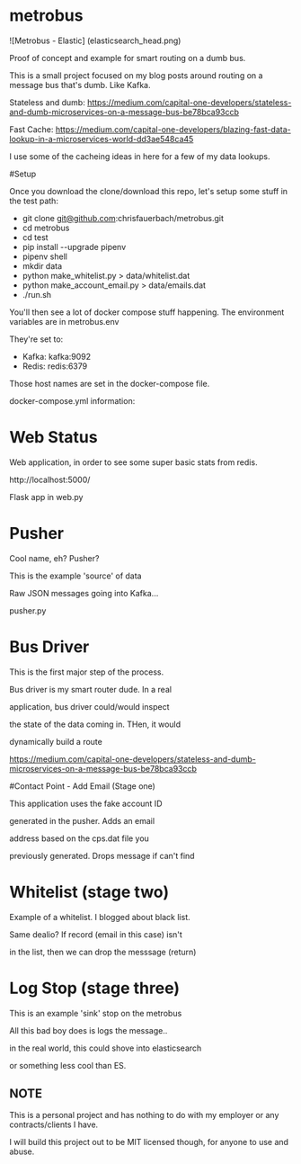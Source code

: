 # metrobus
![Metrobus - Elastic]
(elasticsearch_head.png)

Proof of concept and example for smart routing on a dumb bus.

This is a small project focused on my blog posts around routing on a message bus that's dumb.  Like Kafka. 

Stateless and dumb:  https://medium.com/capital-one-developers/stateless-and-dumb-microservices-on-a-message-bus-be78bca93ccb

Fast Cache:    https://medium.com/capital-one-developers/blazing-fast-data-lookup-in-a-microservices-world-dd3ae548ca45

I use some of the cacheing ideas in here for a few of my data lookups.

#Setup

Once you download the clone/download this repo, let's setup some stuff in the test path:
- git clone git@github.com:chrisfauerbach/metrobus.git
- cd metrobus
- cd test
- pip install --upgrade pipenv
- pipenv shell
- mkdir data
- python make_whitelist.py > data/whitelist.dat
- python make_account_email.py  > data/emails.dat
- ./run.sh

You'll then see a lot of docker compose stuff happening.   The environment variables are in metrobus.env

They're set to:
- Kafka:  kafka:9092
- Redis:  redis:6379

Those host names are set in the docker-compose file.



docker-compose.yml information:

  # Web Status
  Web application, in order to see some super basic stats from redis.   

  http://localhost:5000/
   
  Flask app in web.py

  # Pusher
  Cool name, eh? Pusher?

  This is the example 'source' of data

  Raw JSON messages going into Kafka...

  pusher.py

  # Bus Driver

  This is the first major step of the process.

  Bus driver is my smart router dude.  In a real

  application, bus driver could/would inspect

  the state of the data coming in. THen, it would

  dynamically build a route

  https://medium.com/capital-one-developers/stateless-and-dumb-microservices-on-a-message-bus-be78bca93ccb

  #Contact Point - Add Email (Stage one)

  This application uses the fake account ID

  generated in the pusher.  Adds an email

  address based on the cps.dat file you

  previously generated. Drops message if can't find

  # Whitelist (stage two)

  Example of a whitelist.  I blogged about black list.

  Same dealio?  If record (email in this case) isn't

  in the list, then we can drop the messsage (return)

  # Log Stop (stage three)

  This is an example 'sink' stop on the metrobus

  All this bad boy does is logs the message..

  in the real world, this could shove into elasticsearch

  or something less cool than ES.




## NOTE
This is a personal project and has nothing to do with my employer or any contracts/clients I have.     

I will build this project out to be MIT licensed though, for anyone to use and abuse.

